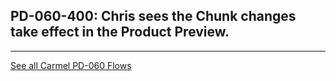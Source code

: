 ## PD-060-400: Chris sees the Chunk changes take effect in the Product Preview.








---
[See all Carmel PD-060 Flows](..)